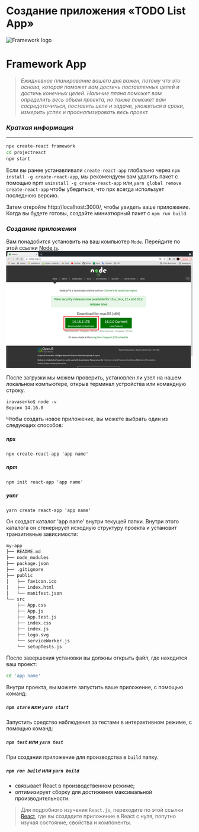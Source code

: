 # Cоздание приложения «TODO List App»
![Framework logo](https://user-images.githubusercontent.com/57329027/116400714-083dd300-a833-11eb-95e1-00f56c0f7691.png)



# Framework App 
> _Ежидневное планирование вашего дня важен, потому что это основа, которая поможет вам достичь поставленных целей и достичь конечных целей. Наличие плана поможет вам определить весь объем проекта, но также поможет вам сосредоточиться, поставить цели и задачи, уложиться в сроки, измерить успех и проанализировать весь проект._

### _Краткая информация_
-------------------------
```sh
npx create-react framework
cd projectreact
npm start 
```
Если вы ранее устанавливали ```create-react-app``` глобально через ```npm install -g create-react-app```, мы рекомендуем вам удалить пакет с помощью npm ```uninstall -g create-react-app``` или,```yarn global remove create-react-app``` чтобы убедиться, что npx всегда использует последнюю версию.

Затем откройте http://localhost:3000/, чтобы увидеть ваше приложение.
Когда вы будете готовы, создайте миниатюрный пакет с `npm run build`.

### _Создание приложения_
Вам понадобится установить на ваш компьютер `Node`. Перейдите по этой ссылки [Node.js](https://nodejs.org/en/). 
![Фото сайт](image1.png)

После загрузки мы можем проверить, установлен ли узел на нашем локальном компьютере, открыв терминал устройства или командную строку.
```
iravasenko$ node -v
Версия 14.16.0
```

Чтобы создать новое приложение, вы можете выбрать один из следующих способов:

##### npx
```
npx create-react-app 'app name'
```
##### npm
```
npm init react-app 'app name'
```
##### yanr
```
yarn create react-app 'app name'
```
Он создаст каталог 'app name' внутри текущей папки.
Внутри этого каталога он сгенерирует исходную структуру проекта и установит транзитивные зависимости:
```
my-app
├── README.md
├── node_modules
├── package.json
├── .gitignore
├── public
│   ├── favicon.ico
│   ├── index.html
│   └── manifest.json
└── src
    ├── App.css
    ├── App.js
    ├── App.test.js
    ├── index.css
    ├── index.js
    ├── logo.svg
    └── serviceWorker.js
    └── setupTests.js
```
После завершения установки вы должны открыть файл, где находится ваш проект:
```sh
cd 'app name'
```
Внутри проекта, вы можете запустить ваше приложение, с помощью команд: 
##### `npm stare` или `yarn start`

Запустить средство наблюдения за тестами в интерактивном режиме, с помощью команд: 
##### `npm test` или `yarn test`

При создании приложение для производства в `build` папку.
##### `npm run build` или `yarn build`
* связывает React в производственном режиме;
* оптимизирует сборку для достижения максимальной производительности.

> Для подробного изучения `React.js`, переходите по этой ссылки [React](https://www.taniarascia.com/getting-started-with-react/), где вы создадите приложение в React с нуля, попутно изучая состояние, свойства и компоненты. 
